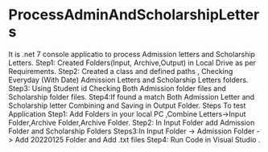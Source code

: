 # ProcessAdminAndScholarshipLetters
It is .net 7 console applicatio to process Admission letters and Scholarship Letters.
Step1: Created Folders(Input, Archive,Output) in Local Drive as per Requirements.
Step2: Created a class and defined paths , Checking Everyday (With Date) Admission Letters and Scholarship Letters folders.
Step3: Using Student id Checking Both Admission folder files and Scholarship folder files.
Step4:If found a match Both Admission Letter and Scholarship letter Combining and Saving in Output Folder.
Steps To test Application
Step1: Add Folders in your local PC ,Combine Letters->Input Folder,Archive Folder,Archive Folder.
Step2: In Input Folder add Admission Folder and Scholarship Folders 
Steps3:In Input Folder -> Admission Folder -> Add 20220125 Folder and Add .txt files
Step4: Run Code in Visual Studio .
